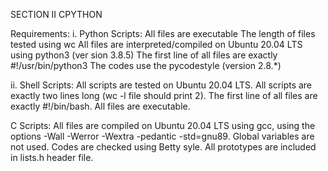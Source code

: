  SECTION II CPYTHON

Requirements:
i. Python Scripts:
All files are executable
The length of files tested using wc
All files are interpreted/compiled on Ubuntu 20.04 LTS using python3 (ver    sion 3.8.5)
The first line of all files are exactly #!/usr/bin/python3
The codes use the pycodestyle (version 2.8.*)

ii. Shell Scripts:
All scripts are tested on Ubuntu 20.04 LTS.
All scripts are exactly two lines long (wc -l file should print 2).
The first line of all files are exactly #!/bin/bash.
All files are executable.

C Scripts:
All files are compiled on Ubuntu 20.04 LTS using gcc, using the options -Wall -Werror -Wextra -pedantic -std=gnu89.
Global variables are not used.
Codes are checked using Betty syle.
All prototypes are included in lists.h header file.
